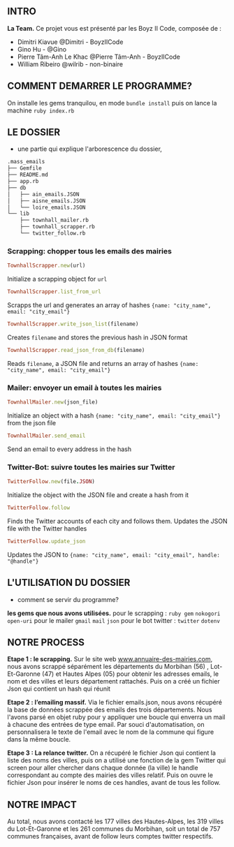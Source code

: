 ## INTRO

**La Team.** Ce projet vous est présenté par les Boyz II Code, composée de :

- Dimitri Kiavue @Dimitri - BoyzIICode
- Gino Hu - @Gino
- Pierre Tâm-Anh Le Khac @Pierre Tâm-Anh - BoyzIICode
- William Ribeiro @wilrib - non-binaire


## COMMENT DEMARRER LE PROGRAMME? 

On installe les gems tranquilou, en mode ```bundle install``` puis on lance la machine ```ruby index.rb```


## LE DOSSIER
- une partie qui explique l'arborescence du dossier, 

```sh
.mass_emails
├── Gemfile
├── README.md
├── app.rb
├── db
│   ├── ain_emails.JSON
│   ├── aisne_emails.JSON
│   └── loire_emails.JSON
└── lib
    ├── townhall_mailer.rb
    ├── townhall_scrapper.rb
    └── twitter_follow.rb
```

### Scrapping: chopper tous les emails des mairies
```ruby
TownhallScrapper.new(url)
```
Initialize a scrapping object for `url`
```ruby
TownhallScrapper.list_from_url
```
Scrapps the url and generates an array of hashes `{name: "city_name", email: "city_email"}`
```ruby
TownhallScrapper.write_json_list(filename)
```
Creates `filename` and stores the previous hash in JSON format
```ruby
TownhallScrapper.read_json_from_db(filename)
```
Reads `filename`, a JSON file and returns an array of hashes `{name: "city_name", email: "city_email"}`

### Mailer: envoyer un email à toutes les mairies
```ruby
TownhallMailer.new(json_file)
```
Initialize an object with a hash `{name: "city_name", email: "city_email"}` from the json file
```ruby
TownhallMailer.send_email
```
Send an email to every address in the hash

### Twitter-Bot: suivre toutes les mairies sur Twitter
```ruby
TwitterFollow.new(file.JSON)
```
Initialize the object with the JSON file and create a hash from it
```ruby
TwitterFollow.follow
```
Finds the Twitter accounts of each city and follows them. Updates the JSON file with the Twitter handles
```ruby
TwitterFollow.update_json
```
Updates the JSON to `{name: "city_name", email: "city_email", handle: "@handle"}`




## L'UTILISATION DU DOSSIER
- comment se servir du programme?  

**les gems que nous avons utilisées.** 
pour le scrapping : 
```ruby gem```
```nokogori``` 
```open-uri```
pour le mailer
```gmail```
```mail``` 
```json``` 
pour le bot twitter : 
```twitter``` 
```dotenv```


## NOTRE PROCESS

**Etape 1 : le scrapping.**
Sur le site web www.annuaire-des-mairies.com, nous avons scrappé séparément les départements du Morbihan (56) , Lot-Et-Garonne (47) et Hautes Alpes (05) pour obtenir les adresses emails, le nom et des villes et leurs département rattachés. Puis on a créé un fichier Json qui contient un hash qui réunit  

**Etape 2 : l’emailing massif.**
Via le fichier emails.json, nous avons récupéré la base de données scrappée des emails des trois départements. Nous l'avons parsé en objet ruby pour y appliquer une boucle qui enverra un mail à chacune des entrées de type email. Par souci d'automatisation, on personnalisera le texte de l'email avec le nom de la commune qui figure dans la même boucle.

**Etape 3 : La relance twitter.**
On a récupéré le fichier Json qui contient la liste des noms des villes, puis on a utilisé une fonction de la gem Twitter qui screen pour aller chercher dans chaque donnée (la ville) le handle correspondant au compte des mairies des villes relatif. Puis on ouvre le fichier Json pour insérer le noms de ces handles, avant de tous les follow.  

## NOTRE IMPACT

Au total, nous avons contacté les 177 villes des Hautes-Alpes, les 319 villes du Lot-Et-Garonne et les 261 communes du Morbihan, soit un total de 757 communes françaises, avant de follow leurs comptes twitter respectifs. 
